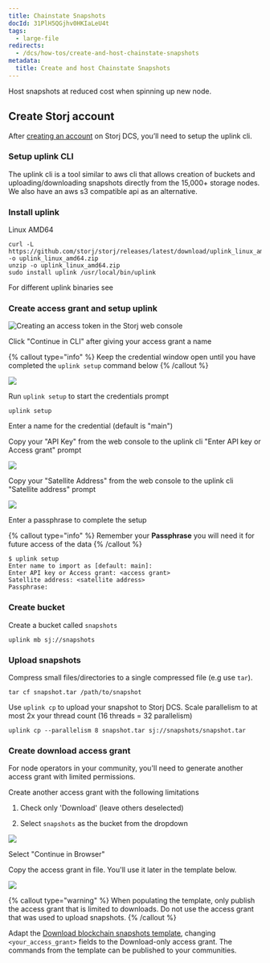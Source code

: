 ```yaml
---
title: Chainstate Snapshots
docId: 31PlH5QGjhv0HKIaLeU4t
tags:
  - large-file
redirects:
  - /dcs/how-tos/create-and-host-chainstate-snapshots
metadata:
  title: Create and host Chainstate Snapshots
---
```


Host snapshots at reduced cost when spinning up new node.

## Create Storj account

After [creating an account](https://www.storj.io/signup) on Storj DCS, you’ll need to setup the uplink cli.

### Setup uplink CLI

The uplink cli is a tool similar to aws cli that allows creation of buckets and uploading/downloading snapshots directly from the 15,000+ storage nodes. We also have an aws s3 compatible api as an alternative.

### Install uplink

Linux AMD64

```shell
curl -L https://github.com/storj/storj/releases/latest/download/uplink_linux_amd64.zip -o uplink_linux_amd64.zip
unzip -o uplink_linux_amd64.zip
sudo install uplink /usr/local/bin/uplink
```

For different uplink binaries see [](docId:hFL-goCWqrQMJPcTN82NB)

### Create access grant and setup uplink

![Creating an access token in the Storj web console](https://link.storjshare.io/raw/jua7rls6hkx5556qfcmhrqed2tfa/docs/images/Eht5dlfTFplrWPyJxUHdi_screen-shot-2022-07-01-at-102352-am.png)

Click "Continue in CLI" after giving your access grant a name

{% callout type="info"  %}
Keep the credential window open until you have completed the `uplink setup` command below
{% /callout %}

![](https://link.storjshare.io/raw/jua7rls6hkx5556qfcmhrqed2tfa/docs/images/faDJYPJEby6kdGKcDksq4_screen-shot-2022-07-01-at-103337-am.png)

Run `uplink setup` to start the credentials prompt&#x20;

```Text
uplink setup
```

Enter a name for the credential (default is "main")

Copy your "API Key" from the web console to the uplink cli "Enter API key or Access grant" prompt

![](https://link.storjshare.io/raw/jua7rls6hkx5556qfcmhrqed2tfa/docs/images/4mOHJgqzt9R08zuY3CV6n_screen-shot-2022-07-01-at-104439-am.png)

Copy your "Satellite Address" from the web console to the uplink cli "Satellite address" prompt

![](https://link.storjshare.io/raw/jua7rls6hkx5556qfcmhrqed2tfa/docs/images/JhvR4VSngd467LcZcyCFn_screen-shot-2022-07-01-at-104558-am.png)

Enter a passphrase to complete the setup

{% callout type="info"  %}
Remember your **Passphrase** you will need it for future access of the data
{% /callout %}

```Text
$ uplink setup
Enter name to import as [default: main]:
Enter API key or Access grant: <access grant>
Satellite address: <satellite address>
Passphrase:
```

### Create bucket

Create a bucket called `snapshots`

```Text
uplink mb sj://snapshots
```

### Upload snapshots

Compress small files/directories to a single compressed file (e.g use `tar`).&#x20;

```Text
tar cf snapshot.tar /path/to/snapshot
```

Use `uplink cp` to upload your snapshot to Storj DCS. Scale parallelism to at most 2x your thread count (16 threads = 32 parallelism)

```Text
uplink cp --parallelism 8 snapshot.tar sj://snapshots/snapshot.tar
```

### Create download access grant

For node operators in your community, you'll need to generate another access grant with limited permissions.

Create another access grant with the following limitations

1.  Check only 'Download' (leave others deselected)

2.  Select `snapshots` as the bucket from the dropdown

![](https://link.storjshare.io/raw/jua7rls6hkx5556qfcmhrqed2tfa/docs/images/2ie4QkrUL4spycgAYzVUy_screen-shot-2022-07-01-at-25604-pm-1.png)

Select "Continue in Browser"

Copy the access grant in file. You'll use it later in the template below.

![](https://link.storjshare.io/raw/jua7rls6hkx5556qfcmhrqed2tfa/docs/images/A0R9dXbDt5ZZcl8kusZNe_screen-shot-2022-07-01-at-30619-pm.png)

{% callout type="warning"  %}
When populating the template, only publish the access grant that is limited to downloads. Do not use the access grant that was used to upload snapshots.
{% /callout %}

Adapt the [Download blockchain snapshots template](https://github.com/storj/chainstate-snapshots/blob/main/download-chainstate-template.md), changing `<your_access_grant>` fields to the Download-only access grant. The commands from the template can be published to your communities.
